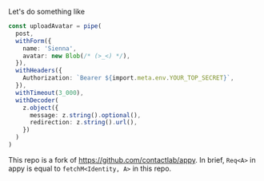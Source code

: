 Let's do something like

```typescript
const uploadAvatar = pipe(
  post,
  withForm({
    name: 'Sienna',
    avatar: new Blob(/* (>_<) */),
  }),
  withHeaders({
    Authorization: `Bearer ${import.meta.env.YOUR_TOP_SECRET}`,
  }),
  withTimeout(3_000),
  withDecoder(
    z.object({
      message: z.string().optional(),
      redirection: z.string().url(),
    })
  )
)
```

This repo is a fork of https://github.com/contactlab/appy. In brief, `Req<A>` in
appy is equal to `fetchM<Identity, A>` in this repo.
